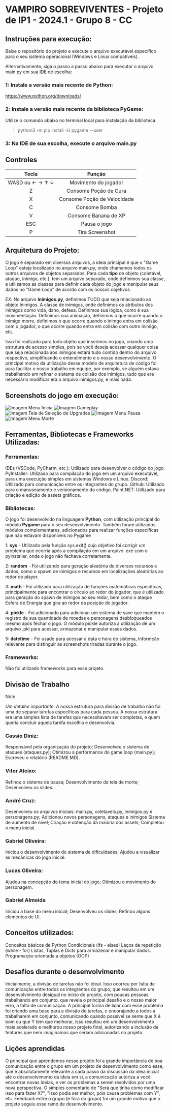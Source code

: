  # VAMPIRO SOBREVIVENTES - Projeto de IP1 - 2024.1 - Grupo 8 - CC

## Instruções para execução:
Baixe o repositório do projeto e execute o arquivo executável específico para o seu sistema operacional (Windows e Linux compatíveis).

Alternativamente, siga o passo a passo abaixo para executar o arquivo main.py em sua IDE de escolha:

### 1: Instale a versão mais recente de Python:
https://www.python.org/downloads/

### 2: Instale a versão mais recente da biblioteca PyGame:
Utilize o comando abaixo no terminal local para instalação da biblioteca.
> python3 -m pip install -U pygame --user

### 3: Na IDE de sua escolha, execute o arquivo main.py

## Controles
| Tecla | Função |
| :---:   | :---: |
| WASD ou ← → ↑ ↓ | Movimento do jogador |
| Z | Consome Poção de Cura|
| X | Consome Poção de Velocidade|
| C | Consome Bomba|
| V   | Consome Banana de XP |
| ESC  | Pausa o jogo |
| P  | Tira Screenshot |

## Arquitetura do Projeto:
O jogo é separado em diversos arquivos, a ideia principal é que o "Game Loop" esteja localizado no arquivo main.py, onde chamamos todos os outros arquivos de objetos separados. Para cada **tipo** de objeto (coletável, ataque, inimigo, etc.), tem um arquivo separado, onde definimos sua classe, e utilizamos as classes para definir cada objeto do jogo e manipular seus dados no "Game Loop" de acordo com os nossos objetivos.

_EX:_ No arquivo **inimigos.py**, definimos TUDO que seja relacionado ao objeto Inimigos. A classe de inimigos, onde definimos os atributos dos inimigos como vida, dano, defesa. Definimos sua lógica, como é sua movimentação. Definimos sua animação, definimos o que ocorre quando o inimigo morre, definimos o que ocorre quando o inimgo entra em colisão com o jogador, o que ocorre quando entra em colisão com outro inimigo, etc.

Isso foi realizado para todo objeto que inserimos no jogo, criando uma estrutura de acesso simples, pois se você deseja acessar qualquer coisa que seja relacionada aos inimigos estará tudo contido dentro do arquivo respectivo, simplificando o entendimento e o nosso desenvolvimento. O principal motivo da utilização desse modelo de arquitetura de código foi para facilitar o nosso trabalho em equipe, por exemplo, se alguém estava trabalhando em refinar o sistema de colisão dos inimigos, tudo que era necessário modificar era o arquivo inimigos.py, e mais nada.

## Screenshots do jogo em execução:
![Imagem Menu Inicia](Screenshots/tela_menu_inicial.png)
![Imagem Gameplay](Screenshots/gameplay.png)
![Imagem Tela de Seleção de Upgrades](Screenshots/level_up.png)
![Imagem Menu Pausa](Screenshots/tela_pausa.png)
![Imagem Menu Morte](Screenshots/Tela_de_morte.png)

## Ferramentas, Bibliotecas e Frameworks Utilizadas:

### Ferramentas:
IDEs (VSCode, PyCharm, etc.): Utilizado para desenvolver o código do jogo.
PyInstaller: Utilizado para compilação do jogo em um arquivo executável, para uma execução simples em sistemas Windows e Linux.
Discord: Utilizado para comunicação entre os integrantes do grupo.
Github: Utilizado para o manuseamento e versionamento do código.
Paint.NET: Utilizado para criação e edição de assets gráficos.

### Bibliotecas:

O jogo foi desenvolvido na linguagem **Python**, com utilização principal do módulo **Pygame** para o seu desenvolvimento.
Também foram utilizados módulos complementares, adicionados para realizar funções específicas que não estavam disponíveis no Pygame

1: **sys** - Utilizado pela função sys.exit() cujo objetivo foi corrigir um problema que ocorria após a compilação em um arquivo .exe com o pyinstaller, onde o jogo não fechava corretamente.

2: **random** - Foi utilizando para geração aleatória de diversos recursos e dados, como o spawn de inimigos e recursos em localizações aleatórias ao redor do player.

3: **math** - Foi utilizado para utilização de funções matemáticas específicas, principalmente para encontrar o círculo ao redor do jogador, que é utilizado para geração do spawn de inimigos ao seu redor, bem como o ataque Esfera de Energia que gira ao redor da posição do jogador.

4: **pickle** - Foi adicionado para adicionar um sistema de save que mantém o registro de sua quantidade de moedas e personagens desbloqueados mesmo após fechar o jogo. O módulo pickle autoriza a utilização de um arquivo .pkl para acessar, armazenar e manipular esses dados.

5: **datetime** - Foi usado para acessar a data e hora do sistema, informção relevante para distinguir as screenshots tiradas durante o jogo.

### Frameworks:

Não foi utilizado frameworks para esse projeto.

## Divisão de Trabalho

> [!NOTE]
> _Um detalhe importante:_ A nossa estrutura para divisão de trabalho não foi uma de separar tarefas específicas para cada pessoa. A nossa estrutura era uma simples lista de tarefas que necessitavam ser completas, e quem queria concluir aquela tarefa escolhia e desenvolvia.

### Cassio Diniz:
Responsável pela organização do projeto; 
Desenvolveu o sistema de ataques (ataques.py); 
Otimizou a performance do game loop (main.py); 
Escreveu o relatório (README.MD).

### Vitor Aleixo:
Refinou o sistema de pausa; 
Desenvolvimento da tela de morte; 
Desenvolveu os slides.

### André Cruz:
Desenvolveu os arquivos iniciais: main.py, coletaveis.py, inimigos.py e personagens.py; 
Adicionou novos personagens, ataques e inimigos 
Sistema de aumento de nível; 
Criação e obtenção da maioria dos assets; 
Completou o menu inicial.

### Gabriel Oliveira:
Iniciou o desenvolvimento do sistema de dificuldades; 
Ajudou a visualizar as mecânicas do jogo inicial.

### Lucas Oliveira:
Ajudou na concepção do tema inicial do jogo; 
Otimizou o movimento do personagem.

### Gabriel Almeida
Iniciou a base do menu inicial; 
Desenvolveu os slides; 
Refinou alguns elementos de UI.

## Conceitos utilizados:
Conceitos básicos de Python
Condicionais (ifs - elses)
Laços de repetição (while - for)
Listas, Tuplas e Dicts para armazenar e manipular dados.
Programação orientada a objetos (OOP)

## Desafios durante o desenvolvimento
Inicialmente, a divisão de tarefas não foi ideal. Isso ocorreu por falta de comunicação entre todos os integrantes do grupo, que resultou em um desenvolvimento desigual no início do projeto, com poucas pessoas trabalhando em conjunto, que revela o principal desafio e o nosso maior erro, a falta de comunicação. A principal forma de lidar com esse problema foi criando uma base para a divisão de tarefas, e encorajando a todos a trabalharem em conjunto, comunicando quando possível se sente que X é bom ou que Y tem que melhorar, isso resultou em um desenvolvimento mais acelerado e melhorou nosso projeto final, autorizando a inclusão de features que nem imaginamos que seriam adicionadas no projeto.

## Lições aprendidas
O principal que aprendemos nesse projeto foi a grande importãncia de boa comunicação entre o grupo em um projeto de desenvolvimento como esse, que é absolutamente relevante a cada passo da discussão da ideia inicial até o desenvolvimento da ideia em si, a comunicação autoriza a você encontrar novas ideias, e ver os problemas a serem resolvidos por uma nova perspectiva. O simples comentário de "Será que tinha como modificar isso para fazer X?", "Isso podia ser melhor, pois causa problemas com Y", etc. Feedback entre o grupo (e fora do grupo) foi um grande motivo que o projeto seguiu esse ramo de desenvolvimento.

